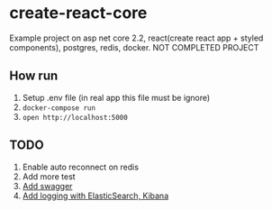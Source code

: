 # create-react-core

Example project on asp net core 2.2, react(create react app + styled components), postgres, redis, docker.
NOT COMPLETED PROJECT

## How run

1. Setup .env file (in real app this file must be ignore)
1. `docker-compose run`
1. `open http://localhost:5000`

## TODO

1. Enable auto reconnect on redis
1. Add more test
1. [Add swagger](https://docs.microsoft.com/ru-ru/aspnet/core/tutorials/getting-started-with-swashbuckle?view=aspnetcore-2.2&tabs=visual-studio)
1. [Add logging with ElasticSearch, Kibana](https://www.humankode.com/asp-net-core/logging-with-elasticsearch-kibana-asp-net-core-and-docker)
